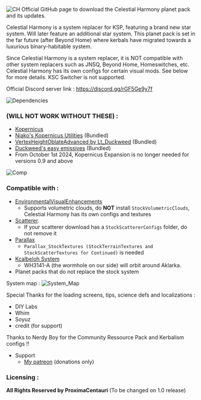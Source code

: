 ![CH](https://github.com/user-attachments/assets/b72893bc-1e5f-47b0-847a-7cee5751b068)
Official GitHub page to download the Celestial Harmony planet pack and its updates.

Celestial Harmony is a system replacer for KSP, featuring a brand new star system. Will later feature an additional star system.
This planet pack is set in the far future (after Beyond Home) where kerbals have migrated towards a luxurious binary-habitable system.

Since Celestial Harmony is a system replacer, it is NOT compatible with other system replacers such as JNSQ, Beyond Home, Homeswitches, etc.
Celestial Harmony has its own configs for certain visual mods. See below for more details.
KSC Switcher is not supported.

Official Discord server link : https://discord.gg/rGF5Ge9y7f

![Dependencies](![image](https://github.com/user-attachments/assets/389b229b-8390-4874-b3e4-b702e7cf20f2)
)
### **(WILL NOT WORK WITHOUT THESE) :**
- [Kopernicus](https://github.com/Kopernicus/Kopernicus/releases)
- [Niako's Kopernicus Utilities](https://forum.kerbalspaceprogram.com/topic/207768-112-niakos-kopernicus-utilities-smoother-heightmaps/) (Bundled)
- [VertexHeightOblateAdvanced by Lt_Duckweed](https://forum.kerbalspaceprogram.com/topic/222923-1125-kopernicus-vertexheightoblateadvanced-112-easy-oblate-bodies/) (Bundled)
- [Duckweed's easy emissives](https://forum.kerbalspaceprogram.com/topic/225111-1125-kopernicus-vertexcolormapemissive-100-easy-emissives/#comment-4408664) (Bundled)
- From October 1st 2024, Kopernicus Expansion is no longer needed for versions 0.9 and above


![Comp](https://github.com/user-attachments/assets/c74d790d-3cf8-435e-98c4-8ce3f71abda4)
### **Compatible with :**
- [EnvironmentalVisualEnhancements](https://forum.kerbalspaceprogram.com/topic/196411-19-112x-eve-redux-performance-enhanced-eve-maintenance-v11171-09092022/)
  - Supports volumetric clouds, do **NOT** install `StockVolumetricClouds`, Celestial Harmony has its own configs and textures
- [Scatterer](https://forum.kerbalspaceprogram.com/topic/103963-wip19x-112x-scatterer-atmospheric-scattering-00838-14082022-scattering-improvements-in-game-atmo-generation-and-multi-sun-support/).
  - If your scatterer download has a `StockScattererConfigs` folder, do not remove it
- [Parallax](https://forum.kerbalspaceprogram.com/topic/209714-112x-parallax-pbr-terrain-and-surface-objects-202/)
  - `Parallax_StockTextures (StockTerrainTextures and StockScatterTextures for Continued)` is needed
- [Kcalbeloh System](https://forum.kerbalspaceprogram.com/topic/203753-1125-kcalbeloh-system-planet-pack-v118-a-journey-to-a-black-hole-aug-31-2024/)
  - WH3141-A (the wormhole on our side) will orbit around Aklarka. 
- Planet packs that do not replace the stock system

System map :
![System_Map](https://github.com/user-attachments/assets/fc5891e2-2e80-460d-917f-8e3a67ee5a99)

Special Thanks for the loading screens, tips, science defs and localizations :

- DIY Labs
- Whim
- Soyuz
- credit (for support)

Thanks to Nerdy Boy for the Community Ressource Pack and Kerbalism configs !!

- Support
   - [My patreon](https://www.patreon.com/_ProximaCentauri_) (donations only)
### **Licensing :**
**All Rights Reserved by ProximaCentauri**
(To be changed on 1.0 release)

